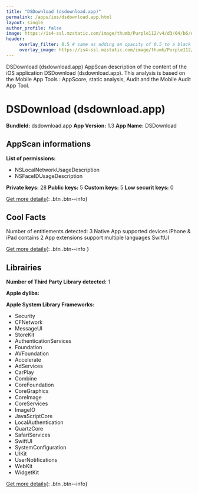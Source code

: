 ```yaml
---
title: "DSDownload (dsdownload.app)"
permalink: /apps/ios/dsdownload.app.html
layout: single
author_profile: false
image: https://is4-ssl.mzstatic.com/image/thumb/Purple112/v4/d3/04/b6/d304b6b0-e550-b281-dfbd-ea3f8dab2498/AppIcon-0-1x_U007emarketing-0-7-0-P3-85-220.png/512x512bb.jpg
header: 
     overlay_filter: 0.5 # same as adding an opacity of 0.5 to a black background
     overlay_image: https://is4-ssl.mzstatic.com/image/thumb/Purple112/v4/d3/04/b6/d304b6b0-e550-b281-dfbd-ea3f8dab2498/AppIcon-0-1x_U007emarketing-0-7-0-P3-85-220.png/512x512bb.jpg
---
```

DSDownload (dsdownload.app) AppScan description of the content of the iOS application DSDownload (dsdownload.app). This analysis is based on the Mobile App Tools : AppScore, static analysis, Audit and the Mobile Audit App Tool.

# DSDownload (dsdownload.app)

**BundleId:** dsdownload.app
**App Version:** 1.3
**App Name:** DSDownload


## AppScan informations 

**List of permissions:** 
- NSLocalNetworkUsageDescription
- NSFaceIDUsageDescription
  
  
**Private keys:** 28
**Public keys:** 5
**Custom keys:** 5
**Low securit keys:** 0
  
[Get more details](/pricing.html){: .btn .btn--info}

## Cool Facts

Number of entitlements detected: 3
Native App
supported devices iPhone & iPad
contains 2 App extensions
support multiple languages
SwiftUI
  
[Get more details](/pricing.html){: .btn .btn--info }

## Librairies 
**Number of Third Party Library detected:** 1


**Apple dylibs:**


**Apple System Library Frameworks:**
- Security
- CFNetwork
- MessageUI
- StoreKit
- AuthenticationServices
- Foundation
- AVFoundation
- Accelerate
- AdServices
- CarPlay
- Combine
- CoreFoundation
- CoreGraphics
- CoreImage
- CoreServices
- ImageIO
- JavaScriptCore
- LocalAuthentication
- QuartzCore
- SafariServices
- SwiftUI
- SystemConfiguration
- UIKit
- UserNotifications
- WebKit
- WidgetKit


  
[Get more details](/pricing.html){: .btn .btn--info}

